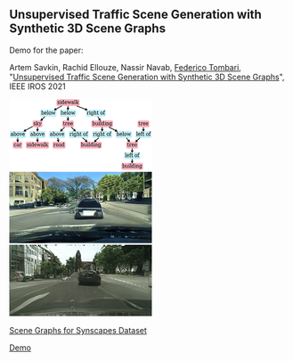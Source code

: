 ## Unsupervised Traffic Scene Generation with Synthetic 3D Scene Graphs

Demo for the paper:

Artem Savkin, Rachid Ellouze, Nassir Navab, [Federico Tombari](http://campar.in.tum.de/Main/FedericoTombari), 
"[Unsupervised Traffic Scene Generation with Synthetic 3D Scene Graphs](https://ieeexplore.ieee.org/document/9636318)", IEEE IROS 2021

![](examples/74_graph.png)![](examples/74_bdd.png)![](examples/74_cs.png)

[Scene Graphs for Synscapes Dataset](https://syncandshare.lrz.de/getlink/fi24Kh6Mjt5AfhE8wokqUv/)

[Demo](https://artemsavkin.github.io/scenegraph_demo/)
